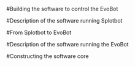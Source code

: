 #Building the software to control the EvoBot

#Description of the software running Splotbot

#From Splotbot to EvoBot

#Description of the software running the EvoBot

#Constructing the software core 
<!-- (or how we support modularity) -->

#
